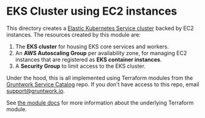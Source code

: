 # EKS Cluster using EC2 instances

This directory creates a [Elastic Kubernetes Service cluster](https://aws.amazon.com/eks/) backed by EC2
instances. The resources created by this module are:

1. The **EKS cluster** for housing EKS core services and workers.
1. An **AWS Autoscaling Group** per availability zone, for managing EC2 instances that are registered as **EKS container instances**.
1. A **Security Group** to limit access to the EKS cluster.

Under the hood, this is all implemented using Terraform modules from the [Gruntwork Service
Catalog](https://github.com/gruntwork-io/terraform-aws-service-catalog) repo. If you don't have access to this repo, email
[support@gruntwork.io](mailto:support@gruntwork.io).

See [the module docs](https://github.com/gruntwork-io/terraform-aws-service-catalog/tree/v0.38.1/modules/services/eks-core-services) for more
information about the underlying Terraform module.
